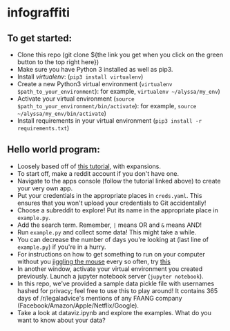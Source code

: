 # infograffiti

## To get started:
- Clone this repo (git clone ${the link you get when you click on the green button to the top right here})
- Make sure you have Python 3 installed as well as pip3.
- Install _virtualenv_: (`pip3 install virtualenv`)
- Create a new Python3 virtual environment (`virtualenv $path_to_your_environment`): for example, `virtualenv ~/alyssa/my_env`)
- Activate your virtual environment (`source $path_to_your_environment/bin/activate`): for example, `source ~/alyssa/my_env/bin/activate`)
- Install requirements in your virtual environment (`pip3 install -r requirements.txt`)

## Hello world program:
- Loosely based off of [this tutorial](https://www.storybench.org/how-to-scrape-reddit-with-python/), with expansions.
- To start off, make a reddit account if you don't have one.
- Navigate to the apps console (follow the tutorial linked above) to create your very own app.
- Put your credentials in the appropriate places in `creds.yaml`. This ensures that you won't upload your credentials to Git accidentally!
- Choose a subreddit to explore! Put its name in the appropriate place in `example.py`. 
- Add the search term. Remember, `|` means OR and `&` means AND!
- Run `example.py` and collect some data! This might take a while. 
- You can decrease the number of days you're looking at (last line of `example.py`) if you're in a hurry.
- For instructions on how to get something to run on your computer without you [jiggling the mouse](https://www.reddit.com/r/redneckengineering/comments/ob3qj9/keeping_computer_awake_while_it_compiles_code/?utm_medium=android_app&utm_source=share) every so often, try [this](https://linuxize.com/post/how-to-use-linux-screen/)
- In another window, activate your virtual environment you created previously. Launch a jupyter notebook server (`jupyter notebook`).
- In this repo, we've provided a sample data pickle file with usernames hashed for privacy; feel free to use this to play around! It contains 365 days of /r/legaladvice's mentions of any FAANG company (Facebook/Amazon/Apple/Netflix/Google).
- Take a look at dataviz.ipynb and explore the examples. What do you want to know about your data? 


